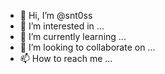 - 👋 Hi, I’m @snt0ss
- 👀 I’m interested in ...
- 🌱 I’m currently learning ...
- 💞️ I’m looking to collaborate on ...
- 📫 How to reach me ...

<!---
snt0ss/snt0ss is a ✨ special ✨ repository because its `README.md` (this file) appears on your GitHub profile.
You can click the Preview link to take a look at your changes.
--->
